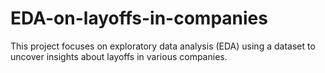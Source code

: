 # EDA-on-layoffs-in-companies
This project focuses on exploratory data analysis (EDA) using a dataset to uncover insights about layoffs in various companies.

